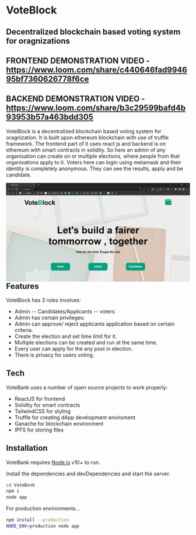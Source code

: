 # VoteBlock
## Decentralized blockchain based voting system for oragnizations
## FRONTEND DEMONSTRATION VIDEO - https://www.loom.com/share/c440646fad994695bf7360626778f6ce
## BACKEND DEMONSTRATION VIDEO - https://www.loom.com/share/b3c29599bafd4b93953b57a463bdd305 

VoteBlock is a decentralized blockchain based voting system for oragnization. It is built upon ethereum blockchain with use of truffle framework. The frontend part of it uses react js and backend is on ethereum with smart contracts in solidity. So here an admin of any organisation can create on or multiple elections, where people from that organisations apply to it. Voters here can login using metamask and their identity is completely anonymous. They can see the results, apply and be candidate.

<img src="https://github.com/rohandevray/votechain/blob/main/images/WhatsApp%20Image%202022-09-25%20at%2012.29.22%20PM.jpeg"
     alt="Markdown Monster icon"
     style="float: left; margin-right: 10px;" />
## Features

VoteBlock has 3 roles involves:
- Admin
-- Candidates/Applicants
-- voters
- Admin has certain privileges:
- Admin can approve/ reject applicants application based on certain criteria.
- Create the election and set time limit for it.
- Multiple elections can be created and run at the same time.
- Every user can apply for the any post in election.
- There is privacy for users voting.


## Tech

VoteBank uses a number of open source projects to work properly:

- ReactJS for frontend
- Solidity for smart contracts
- TailwindCSS for styling
- Truffle for creating dApp development enviroment
- Ganache for blockchain environment
- IPFS for storing files 


## Installation

VoteBank requires [Node.js](https://nodejs.org/) v10+ to run.

Install the dependencies and devDependencies and start the server.

```sh
cd VoteBsnk
npm i
node app
```

For production environments...

```sh
npm install --production
NODE_ENV=production node app
```



